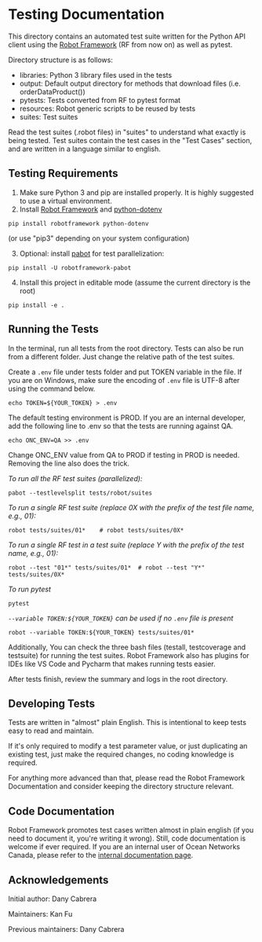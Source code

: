 # Testing Documentation

This directory contains an automated test suite written for the Python API client using
the [Robot Framework](http://robotframework.org) (RF from now on) as well as pytest.

Directory structure is as follows:

- libraries: Python 3 library files used in the tests
- output: Default output directory for methods that download files (i.e. orderDataProduct())
- pytests: Tests converted from RF to pytest format
- resources: Robot generic scripts to be reused by tests
- suites: Test suites

Read the test suites (.robot files) in "suites" to understand what exactly is being tested.
Test suites contain the test cases in the "Test Cases" section, and are written in a language similar to english.

## Testing Requirements

1. Make sure Python 3 and pip are installed properly. It is highly suggested to use a virtual environment.
2. Install [Robot Framework](https://robotframework.org/) and [python-dotenv](https://saurabh-kumar.com/python-dotenv/)

```shell
pip install robotframework python-dotenv
```

(or use "pip3" depending on your system configuration)

3. Optional: install [pabot](https://pabot.org/) for test parallelization:

```shell
pip install -U robotframework-pabot
```

4. Install this project in editable mode (assume the current directory is the root)

```shell
pip install -e .
```

## Running the Tests

In the terminal, run all tests from the root directory.
Tests can also be run from a different folder. Just change the relative path of the test suites.

Create a `.env` file under tests folder and put TOKEN variable in the file.
If you are on Windows, make sure the encoding of `.env` file is UTF-8 after using the command below.

```shell
echo TOKEN=${YOUR_TOKEN} > .env
```

The default testing environment is PROD. If you are an internal developer, add the following line to .env so that the tests are running against QA.

```shell
echo ONC_ENV=QA >> .env
```

Change ONC_ENV value from QA to PROD if testing in PROD is needed. Removing the line also does the trick.

_To run all the RF test suites (parallelized):_

```shell
pabot --testlevelsplit tests/robot/suites
```

_To run a single RF test suite (replace 0X with the prefix of the test file name, e.g., 01):_

```shell
robot tests/suites/01*    # robot tests/suites/0X*
```

_To run a single RF test in a test suite (replace Y with the prefix of the test name, e.g., 01):_

```shell
robot --test "01*" tests/suites/01*  # robot --test "Y*" tests/suites/0X*
```

_To run pytest_

```shell
pytest
```

_`--variable TOKEN:${YOUR_TOKEN}` can be used if no `.env` file is present_

```shell
robot --variable TOKEN:${YOUR_TOKEN} tests/suites/01*
```

Additionally, You can check the three bash files (testall, testcoverage and testsuite) for running the test suites.
Robot Framework also has plugins for IDEs like VS Code and Pycharm that makes running tests easier.

After tests finish, review the summary and logs in the root directory.

## Developing Tests

Tests are written in "almost" plain English. This is intentional to keep tests easy to read and maintain.

If it's only required to modify a test parameter value, or just duplicating an existing test,
just make the required changes, no coding knowledge is required.

For anything more advanced than that, please read the Robot Framework Documentation and consider keeping
the directory structure relevant.

## Code Documentation

Robot Framework promotes test cases written almost in plain english (if you need to document it, you're writing it wrong).
Still, code documentation is welcome if ever required.
If you are an internal user of Ocean Networks Canada, please refer to the [internal documentation page](https://internal.oceannetworks.ca/display/ONCData/11+-+Automated+User+Tests+for+API+Client+Libraries).

## Acknowledgements

Initial author: Dany Cabrera

Maintainers: Kan Fu

Previous maintainers: Dany Cabrera

